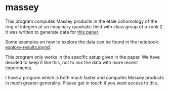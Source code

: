 # massey

This program computes Massey products in the étale cohomology of the ring of integers of an imaginary quadratic field with class group of p-rank 2. It was written to generate data for [this paper](https://arxiv.org/abs/2207.06353). 

Some examples on how to explore the data can be found in the notebook: [explore-results.ipynd](explore-results.ipynb). 

This program only works in the specific setup given in the paper. We have decided to keep it like this, not to mix the data with more recent experiments. 

I have a program which is both much faster and computes Massey products in much greater generality. Please get in touch if you want access to this.  